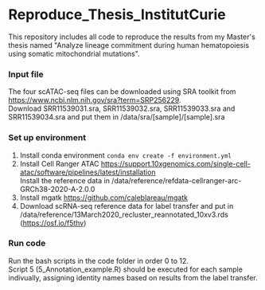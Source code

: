 # Reproduce_Thesis_InstitutCurie
This repository includes all code to reproduce the results from my Master's thesis named "Analyze lineage commitment during human hematopoiesis using somatic mitochondrial mutations".

### Input file
The four scATAC-seq files can be downloaded using SRA toolkit from https://www.ncbi.nlm.nih.gov/sra?term=SRP256229.  
Download SRR11539031.sra, SRR11539032.sra, SRR11539033.sra and SRR11539034.sra and put them in /data/sra/[sample]/[sample].sra

### Set up environment
1. Install conda environment
   `conda env create -f environment.yml`
2. Install Cell Ranger ATAC https://support.10xgenomics.com/single-cell-atac/software/pipelines/latest/installation  
   Install the reference data in /data/reference/refdata-cellranger-arc-GRCh38-2020-A-2.0.0
4. Install mgatk https://github.com/caleblareau/mgatk
5. Download scRNA-seq reference data for label transfer and put in /data/reference/13March2020_recluster_reannotated_10xv3.rds (https://osf.io/f5thv)

### Run code
Run the bash scripts in the code folder in order 0 to 12.  
Script 5 (5_Annotation_example.R) should be executed for each sample indivually, assigning identity names based on results from the label transfer.
